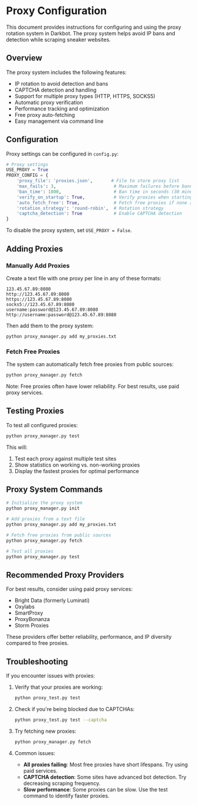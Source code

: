 # Proxy Configuration

This document provides instructions for configuring and using the proxy rotation system in Darkbot. The proxy system helps avoid IP bans and detection while scraping sneaker websites.

## Overview

The proxy system includes the following features:

- IP rotation to avoid detection and bans
- CAPTCHA detection and handling
- Support for multiple proxy types (HTTP, HTTPS, SOCKS5)
- Automatic proxy verification
- Performance tracking and optimization
- Free proxy auto-fetching
- Easy management via command line

## Configuration

Proxy settings can be configured in `config.py`:

```python
# Proxy settings
USE_PROXY = True
PROXY_CONFIG = {
    'proxy_file': 'proxies.json',       # File to store proxy list
    'max_fails': 3,                      # Maximum failures before banning a proxy
    'ban_time': 1800,                    # Ban time in seconds (30 minutes)
    'verify_on_startup': True,           # Verify proxies when starting
    'auto_fetch_free': True,             # Fetch free proxies if none available
    'rotation_strategy': 'round-robin',  # Rotation strategy
    'captcha_detection': True            # Enable CAPTCHA detection
}
```

To disable the proxy system, set `USE_PROXY = False`.

## Adding Proxies

### Manually Add Proxies

Create a text file with one proxy per line in any of these formats:

```
123.45.67.89:8080
http://123.45.67.89:8080
https://123.45.67.89:8080
socks5://123.45.67.89:8080
username:password@123.45.67.89:8080
http://username:password@123.45.67.89:8080
```

Then add them to the proxy system:

```bash
python proxy_manager.py add my_proxies.txt
```

### Fetch Free Proxies

The system can automatically fetch free proxies from public sources:

```bash
python proxy_manager.py fetch
```

Note: Free proxies often have lower reliability. For best results, use paid proxy services.

## Testing Proxies

To test all configured proxies:

```bash
python proxy_manager.py test
```

This will:
1. Test each proxy against multiple test sites
2. Show statistics on working vs. non-working proxies
3. Display the fastest proxies for optimal performance

## Proxy System Commands

```bash
# Initialize the proxy system
python proxy_manager.py init

# Add proxies from a text file
python proxy_manager.py add my_proxies.txt

# Fetch free proxies from public sources
python proxy_manager.py fetch

# Test all proxies
python proxy_manager.py test
```

## Recommended Proxy Providers

For best results, consider using paid proxy services:

- Bright Data (formerly Luminati)
- Oxylabs
- SmartProxy
- ProxyBonanza
- Storm Proxies

These providers offer better reliability, performance, and IP diversity compared to free proxies.

## Troubleshooting

If you encounter issues with proxies:

1. Verify that your proxies are working:
   ```bash
   python proxy_test.py test
   ```

2. Check if you're being blocked due to CAPTCHAs:
   ```bash
   python proxy_test.py test --captcha
   ```

3. Try fetching new proxies:
   ```bash
   python proxy_manager.py fetch
   ```

4. Common issues:
   - **All proxies failing**: Most free proxies have short lifespans. Try using paid services.
   - **CAPTCHA detection**: Some sites have advanced bot detection. Try decreasing scraping frequency.
   - **Slow performance**: Some proxies can be slow. Use the test command to identify faster proxies.
